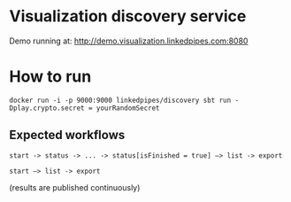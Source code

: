 # Visualization discovery service

Demo running at: http://demo.visualization.linkedpipes.com:8080

# How to run
```
docker run -i -p 9000:9000 linkedpipes/discovery sbt run -Dplay.crypto.secret = yourRandomSecret
```

## Expected workflows
```
start -> status -> ... -> status[isFinished = true] –> list -> export
```

```
start –> list -> export
``` 
(results are published continuously)
